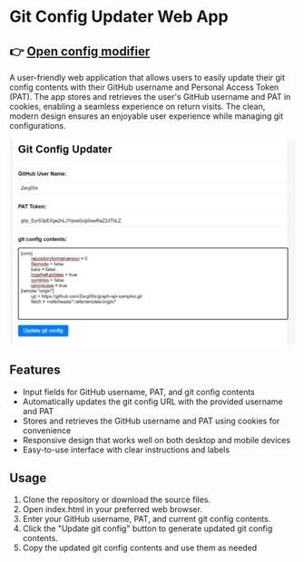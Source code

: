 # Git Config Updater Web App

## 👉 [Open config modifier](https://zerg00s.github.io/git-config-modifier/)

A user-friendly web application that allows users to easily update their git config contents with their GitHub username and Personal Access Token (PAT). The app stores and retrieves the user's GitHub username and PAT in cookies, enabling a seamless experience on return visits. The clean, modern design ensures an enjoyable user experience while managing git configurations.

![](Screenshot.png)

## Features

- Input fields for GitHub username, PAT, and git config contents
- Automatically updates the git config URL with the provided username and PAT
- Stores and retrieves the GitHub username and PAT using cookies for convenience
- Responsive design that works well on both desktop and mobile devices
- Easy-to-use interface with clear instructions and labels

## Usage
1. Clone the repository or download the source files.
1. Open index.html in your preferred web browser.
1. Enter your GitHub username, PAT, and current git config contents.
1. Click the "Update git config" button to generate updated git config contents.
1. Copy the updated git config contents and use them as needed 